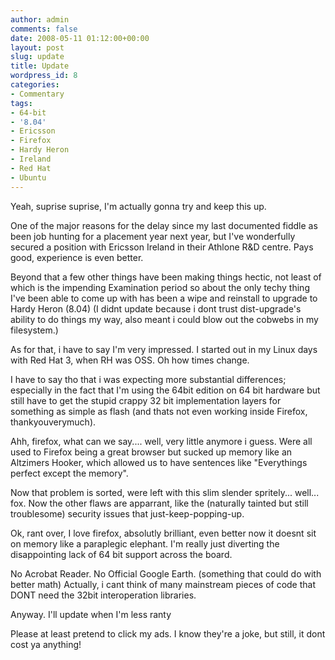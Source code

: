```yaml
---
author: admin
comments: false
date: 2008-05-11 01:12:00+00:00
layout: post
slug: update
title: Update
wordpress_id: 8
categories:
- Commentary
tags:
- 64-bit
- '8.04'
- Ericsson
- Firefox
- Hardy Heron
- Ireland
- Red Hat
- Ubuntu
---
```


Yeah, suprise suprise, I'm actually gonna try and keep this up.

One of the major reasons for the delay since my last documented fiddle as been job hunting for a placement year next year, but I've wonderfully secured a position with Ericsson Ireland in their Athlone R&D centre. Pays good, experience is even better.

Beyond that a few other things have been making things hectic, not least of which is the impending Examination period so about the only techy thing I've been able to come up with has been a wipe and reinstall to upgrade to Hardy Heron (8.04) (I didnt update because i dont trust dist-upgrade's ability to do things my way, also meant i could blow out the cobwebs in my filesystem.)

As for that, i have to say I'm very impressed. I started out in my Linux days with Red Hat 3, when RH was OSS. Oh how times change.

I have to say tho that i was expecting more substantial differences; especially in the fact that I'm using the 64bit edition on 64 bit hardware but still have to get the stupid crappy 32 bit implementation layers for something as simple as flash (and thats not even working inside Firefox, thankyouverymuch).

Ahh, firefox, what can we say.... well, very little anymore i guess. Were all used to Firefox being a great browser but sucked up memory like an Altzimers Hooker, which allowed us to have sentences like "Everythings perfect except the memory".

Now that problem is sorted, were left with this slim slender spritely... well... fox. Now the other flaws are apparrant, like the (naturally tainted but still troublesome) security issues that just-keep-popping-up.

Ok, rant over, I love firefox, absolutly brilliant, even better now it doesnt sit on memory like a paraplegic elephant. I'm really just diverting the disappointing lack of 64 bit support across the board.

No Acrobat Reader.
No Official Google Earth. (something that could do with better math)
Actually, i cant think of many mainstream pieces of code that DONT need the 32bit interoperation libraries.

Anyway. I'll update when I'm less ranty


Please at least pretend to click my ads. I know they're a joke, but still, it dont cost ya anything!
